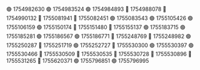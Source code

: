 
🟢 1754982630
🟢 1754983524
🟢 1754984893
🔴 1754988078
🔴 1754990132
🔴 1755081941
🔴 1755082451
🟢 1755083543
🟢 1755105426
🟢 1755106159
🟢 1755150174
🔴 1755151480
🔴 1755155137
🟢 1755183715
🟢 1755185281
🟢 1755186567
🟢 1755186771
🔴 1755248769
🔴 1755248982
🟢 1755250287
🔴 1755251719
🟢 1755252727
🔴 1755530300
🟢 1755530397
🟢 1755530466
🔴 1755530509
🔴 1755530535
🔴 1755530728
🔴 1755530896
🔴 1755531265
🔴 1755620371
🟢 1755796851
🟢 1755796995
